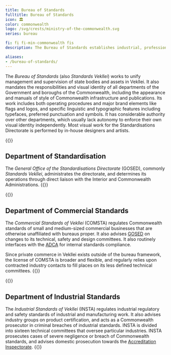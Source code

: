 ```yaml
---
title: Bureau of Standards
fulltitle: Bureau of Standards
icon: 🏛️
color: commonwealth
logo: /svg/crests/ministry-of-the-commonwealth.svg
series: bureau

fi: fi fi-min-commonwealth fis
description: The Bureau of Standards establishes industrial, professional and visual standards for the Ministry of the Commonwealth.

aliases:
- /bureau-of-standards/
---
```

The *Bureau of Standards* (also *Standards Vekllei*) works to unify management and supervision of state bodies and assets in Vekllei. It also mandates the responsibilities and visual identity of all departments of the Government and boroughs of the Commonwealth, including the appearance and manuals of style of Commonwealth infrastructure and publications. Its work includes both operating procedures and major brand elements like flags and logos, and specific linguistic and typographic features including typefaces, preferred punctuation and symbols. It has considerable authority over other departments, which usually lack autonomy to enforce their own visual identity independently. Most visual work for the Standardisations Directorate is performed by in-house designers and artists.

{{<note panel>}}
## Department of Standardisation

The *General Office of the Standardisations Directorate* (GOSED), commonly *Standards Vekllei*, administrates the directorate, and determines its operations through direct liaison with the Interior and Commonwealth Administrations.
{{</note>}}

{{<note panel>}}
## Department of Commercial Standards

The *Commercial Standards of Vekllei* (COMSTA) regulates Commonwealth standards of small and medium-sized commercial businesses that are otherwise unaffiliated with bureaus proper. It also advises [GOSED](/factbook/society/government/#standards-vekllei) on changes to its technical, safety and design committees. It also routinely interfaces with the [ADCA](/factbook/society/government/#vekllei-commons-audit-committee) for internal standards compliance.

Since private commerce in Vekllei exists outside of the bureau framework, the license of COMSTA is broader and flexible, and regularly relies upon contracted industry contacts to fill places on its less defined technical committees.
{{</note>}}

{{<note panel>}}
## Department of Industrial Standards

The *Industrial Standards of Vekllei* (INSTA) regulates industrial regulatory and safety standards of industrial and manufacturing work. It also advises industry groups on product certification, and acts as a Commonwealth prosecutor in criminal breaches of industrial standards. INSTA is divided into sixteen technical committees that oversee particular industries. INSTA prosecutes cases of severe negligence or breach of Commonwealth standards, and advises domestic prosecution towards the [Accreditation Inspectorate](/factbook/society/government/#inspectorate-vekllei).
{{</note>}}
